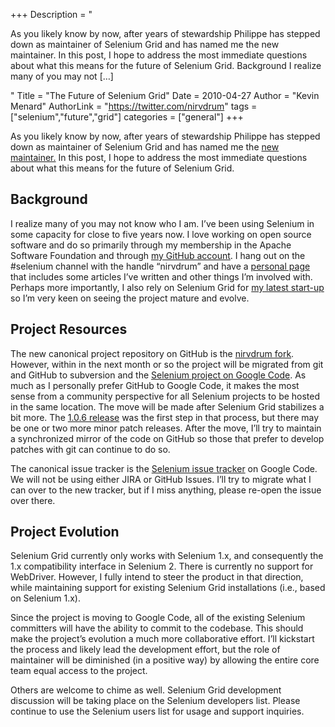 +++
Description = "<p>As you likely know by now, after years of stewardship Philippe has stepped down as maintainer of Selenium Grid and has named me the new maintainer. In this post, I hope to address the most immediate questions about what this means for the future of Selenium Grid. Background I realize many of you may not […]</p>"
Title = "The Future of Selenium Grid"
Date = 2010-04-27
Author = "Kevin Menard"
AuthorLink = "https://twitter.com/nirvdrum"
tags = ["selenium","future","grid"]
categories = ["general"]
+++

<p>As you likely know by now, after years of stewardship Philippe has stepped down as maintainer of Selenium Grid and has named me the <a href="http://ph7spot.com/blog/new-selenium-grid-maintainer">new maintainer.</a>  In this post, I hope to address the most immediate questions about what this means for the future of Selenium Grid.</p>
<h2>Background</h2>
<p>I realize many of you may not know who I am.  I&#8217;ve been using Selenium in some capacity for close to five years now.  I love working on open source software and do so primarily through my membership in the Apache Software Foundation and through <a href="http://github.com/nirvdrum/">my GitHub account</a>.  I hang out on the #selenium channel with the handle &#8220;nirvdrum&#8221; and have a <a href="http://nirvdrum.com/">personal page</a> that includes some articles I&#8217;ve written and other things I&#8217;m involved with.  Perhaps more importantly, I also rely on Selenium Grid for <a href="http://mogotest.com/">my latest start-up</a> so I&#8217;m very keen on seeing the project mature and evolve.</p>
<h2>Project Resources</h2>
<p>The new canonical project repository on GitHub is the <a href="http://github.com/nirvdrum/selenium-grid/">nirvdrum fork</a>.  However, within in the next month or so the project will be migrated from git and GitHub to subversion and the <a href="http://code.google.com/p/selenium/">Selenium project on Google Code</a>.  As much as I personally prefer GitHub to Google Code, it makes the most sense from a community perspective for all Selenium projects to be hosted in the same location.  The move will be made after Selenium Grid stabilizes a bit more.  The <a href="http://seleniumhq.wordpress.com/2010/04/13/selenium-grid-1-0-6-released/">1.0.6 release</a> was the first step in that process, but there may be one or two more minor patch releases.  After the move, I&#8217;ll try to maintain a synchronized mirror of the code on GitHub so those that prefer to develop patches with git can continue to do so.</p>
<p>The canonical issue tracker is the <a href="http://code.google.com/p/selenium/issues/list">Selenium issue tracker</a> on Google Code.  We will not be using either JIRA or GitHub Issues.  I&#8217;ll try to migrate what I can over to the new tracker, but if I miss anything, please re-open the issue over there.</p>
<h2>Project Evolution</h2>
<p>Selenium Grid currently only works with Selenium 1.x, and consequently the 1.x compatibility interface in Selenium 2.  There is currently no support for WebDriver.  However, I fully intend to steer the product in that direction, while maintaining support for existing Selenium Grid installations (i.e., based on Selenium 1.x).</p>
<p>Since the project is moving to Google Code, all of the existing Selenium committers will have the ability to commit to the codebase.  This should make the project&#8217;s evolution a much more collaborative effort.  I&#8217;ll kickstart the process and likely lead the development effort, but the role of maintainer will be diminished (in a positive way) by allowing the entire core team equal access to the project.</p>
<p>Others are welcome to chime as well.  Selenium Grid development discussion will be taking place on the Selenium developers list.  Please continue to use the Selenium users list for usage and support inquiries.</p>

